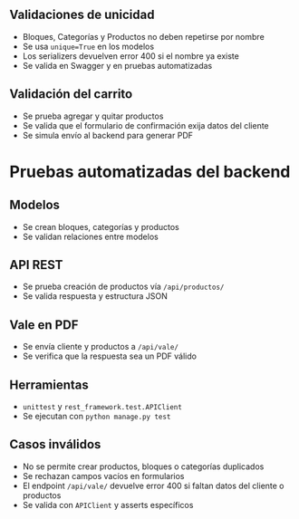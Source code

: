 ## Validaciones de unicidad

- Bloques, Categorías y Productos no deben repetirse por nombre
- Se usa `unique=True` en los modelos
- Los serializers devuelven error 400 si el nombre ya existe
- Se valida en Swagger y en pruebas automatizadas

## Validación del carrito

- Se prueba agregar y quitar productos
- Se valida que el formulario de confirmación exija datos del cliente
- Se simula envío al backend para generar PDF

# Pruebas automatizadas del backend

## Modelos
- Se crean bloques, categorías y productos
- Se validan relaciones entre modelos

## API REST
- Se prueba creación de productos vía `/api/productos/`
- Se valida respuesta y estructura JSON

## Vale en PDF
- Se envía cliente y productos a `/api/vale/`
- Se verifica que la respuesta sea un PDF válido

## Herramientas
- `unittest` y `rest_framework.test.APIClient`
- Se ejecutan con `python manage.py test`

## Casos inválidos

- No se permite crear productos, bloques o categorías duplicados
- Se rechazan campos vacíos en formularios
- El endpoint `/api/vale/` devuelve error 400 si faltan datos del cliente o productos
- Se valida con `APIClient` y asserts específicos


